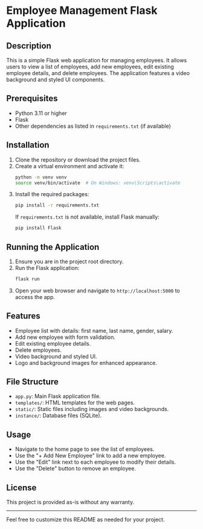 # Employee Management Flask Application

## Description
This is a simple Flask web application for managing employees. It allows users to view a list of employees, add new employees, edit existing employee details, and delete employees. The application features a video background and styled UI components.

## Prerequisites
- Python 3.11 or higher
- Flask
- Other dependencies as listed in `requirements.txt` (if available)

## Installation
1. Clone the repository or download the project files.
2. Create a virtual environment and activate it:
   ```bash
   python -m venv venv
   source venv/bin/activate  # On Windows: venv\Scripts\activate
   ```
3. Install the required packages:
   ```bash
   pip install -r requirements.txt
   ```
   If `requirements.txt` is not available, install Flask manually:
   ```bash
   pip install Flask
   ```

## Running the Application
1. Ensure you are in the project root directory.
2. Run the Flask application:
   ```bash
   flask run
   ```
3. Open your web browser and navigate to `http://localhost:5000` to access the app.

## Features
- Employee list with details: first name, last name, gender, salary.
- Add new employee with form validation.
- Edit existing employee details.
- Delete employees.
- Video background and styled UI.
- Logo and background images for enhanced appearance.

## File Structure
- `app.py`: Main Flask application file.
- `templates/`: HTML templates for the web pages.
- `static/`: Static files including images and video backgrounds.
- `instance/`: Database files (SQLite).

## Usage
- Navigate to the home page to see the list of employees.
- Use the "+ Add New Employee" link to add a new employee.
- Use the "Edit" link next to each employee to modify their details.
- Use the "Delete" button to remove an employee.

## License
This project is provided as-is without any warranty.

---

Feel free to customize this README as needed for your project.
